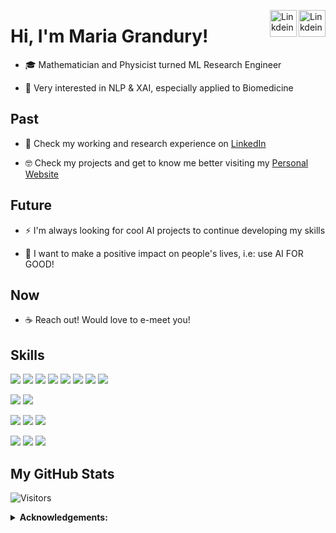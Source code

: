 <a href="https://github.com/pachums" target="_blank" rel="nofollow"><img align="right" alt="Linkdein" width="43px" 
                                                                                        src="https://simpleicons.org/icons/github.svg" /></a>
<a href="https://www.linkedin.com/in/franciscoms97/" target="_blank" rel="nofollow"><img align="right" alt="Linkdein" width="43px"
                                                                                        src="https://simpleicons.org/icons/linkedin.svg" /></a>


# Hi, I'm Maria Grandury!

- 🎓 Mathematician and Physicist turned ML Research Engineer

- 🤗 Very interested in NLP & XAI, especially applied to Biomedicine


## Past

- 🚀 Check my working and research experience on [LinkedIn](https://www.linkedin.com/in/mariagrandury/)

- 🤓 Check my projects and get to know me better visiting my [Personal Website](https://mariagrandury.github.io/)


## Future

- ⚡ I'm always looking for cool AI projects to continue developing my skills 

- 💚 I want to make a positive impact on people's lives, i.e: use AI FOR GOOD!


## Now

- ☕️ Reach out! Would love to e-meet you!


## Skills
![](https://img.shields.io/pypi/pyversions/Django?color=00b029&logo=python&logoColor=white)
![](https://img.shields.io/badge/Python-NumPy-informational?style=flat&logo=numpy&logoColor=white&color=00b029)
![](https://img.shields.io/badge/Python-Pandas-informational?style=flat&logo=pandas&logoColor=white&color=00b029)
![](https://img.shields.io/badge/Python-SciPy-informational?style=flat&logo=python&logoColor=white&color=00b029)
![](https://img.shields.io/badge/Python-Matplotlib-informational?style=flat&logo=python&logoColor=white&color=00b029)
![](https://img.shields.io/badge/Python-Scikit--learn-informational?style=flat&logo=scikit-learn&logoColor=white&color=00b029)
![](https://img.shields.io/badge/Python-Keras-informational?style=flat&logo=keras&logoColor=white&color=00b029)
![](https://img.shields.io/badge/Python-TensorFlow-informational?style=flat&logo=tensorflow&logoColor=white&color=00b029)

![](https://img.shields.io/badge/Data-MySQL-informational?style=flat&logo=MySQL&logoColor=white&color=00cccc)
![](https://img.shields.io/badge/Apps-Docker-informational?style=flat&logo=docker&logoColor=white&color=00cccc)

![](https://img.shields.io/badge/VCS-Git-informational?style=flat&logo=git&logoColor=white&color=00cccc)
![](https://img.shields.io/badge/IDE-PyCharm-informational?style=flat&logo=pycharm&logoColor=white&color=00cccc)
![](https://img.shields.io/badge/IDE-Jupyter--Notebook-informational?style=flat&logo=Jupyter&logoColor=white&color=00cccc)

![](https://img.shields.io/badge/AWS-S3-informational?style=flat&logo=Amazon-AWS&logoColor=white&color=00cccc)
![](https://img.shields.io/badge/AWS-Lambda-informational?style=flat&logo=Amazon-AWS&logoColor=white&color=00cccc)
![](https://img.shields.io/badge/AWS-CloudFront-informational?style=flat&logo=Amazon-AWS&logoColor=white&color=00cccc)



## My GitHub Stats

![Visitors](https://visitor-badge.glitch.me/badge?page_id=pachums.pachums)




<details close>
 <summary> <b>Acknowledgements:</b> </summary>
  
  - [Icons](https://simpleicons.org/)
  - [Skills badges](https://shields.io/)
  - [GitHub Stats](https://github.com/anuraghazra/github-readme-stats)
  - [Visitors badge](https://visitor-badge.laobi.icu/)
  
</details>
